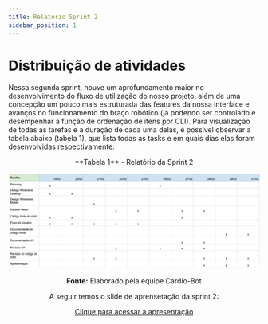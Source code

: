 ```yaml
---
title: Relatório Sprint 2
sidebar_position: 1
---
```


# Distribuição de atividades

Nessa segunda sprint, houve um aprofundamento maior no desenvolvimento do fluxo de utilização do nosso projeto, além de uma concepção um pouco mais estruturada das features da nossa interface e avanços no funcionamento do braço robótico (já podendo ser controlado e desempenhar a função de ordenação de itens por CLI). Para visualização de todas as tarefas e a duração de cada uma delas, é possível observar a tabela abaixo (tabela 1), que lista todas as tasks e em quais dias elas foram desenvolvidas respectivamente:


<div align="center">
**Tabela 1** - Relatório da Sprint 2

![Relatório Sprint 2](../../../static/img/relatorios-sprint/relatorio-sprint2.png)

****Fonte:**** Elaborado pela equipe Cardio-Bot

A seguir temos o slide de aprensetação da sprint 2:

[Clique para acessar a apresentação](../../../static/img/ApresentacaoSprint2-Cardiobot.pdf)

</div>
